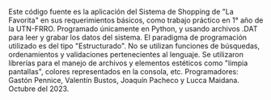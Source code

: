 Este código fuente es la aplicación del Sistema de Shopping de "La Favorita" en sus requerimientos básicos, como trabajo práctico en 1° año de la UTN-FRRO.
Programado únicamente en Python, y usando archivos .DAT para leer y grabar los datos del sistema.
El paradigma de programación utilizado es del tipo "Estructurado". No se utilizan funciones de búsquedas, ordenamientos y validaciones pertenecientes al lenguaje.
Se utilizaron librerías para el manejo de archivos y elementos estéticos como "limpia pantallas", colores representados en la consola, etc.
Programadores: Gastón Pennice, Valentín Bustos, Joaquín Pacheco y Lucca Maidana.
Octubre del 2023.
